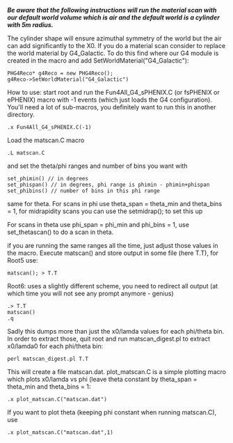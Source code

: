 ***Be aware that the following instructions will run the material scan with our default world volume which is air and the default world is a cylinder with 5m radius.*** 

The cylinder shape will ensure azimuthal symmetry of the world but the air can add significantly to the X0. If you do a material scan consider to replace the world material by G4_Galactic. To do this find where our G4 module is created in the macro and add SetWorldMaterial("G4_Galactic"):
```
PHG4Reco* g4Reco = new PHG4Reco();
g4Reco->SetWorldMaterial("G4_Galactic")
```

How to use:
start root and
run the Fun4All_G4_sPHENIX.C (or fsPHENIX or ePHENIX) macro with -1 events 
(which just loads the G4 configuration). You'll need a lot of sub-macros, you 
definitely want to run this in another directory.

```
.x Fun4All_G4_sPHENIX.C(-1)
```

Load the matscan.C macro

```
.L matscan.C
```

and set the theta/phi ranges and number of bins you want with

```
set_phimin() // in degrees
set_phispan() // in degrees, phi range is phimin - phimin+phispan
set_phibins() // number of bins in this phi range
```

same for theta.
For scans in phi use theta_span = theta_min and theta_bins = 1, for midrapidity
scans you can use the setmidrap(); to set this up

For scans in theta use phi_span = phi_min and phi_bins = 1, use set_thetascan()
to do a scan in theta.

if you are running the same ranges all the time, just adjust those values in 
the macro.
Execute matscan() and store output in some file (here T.T), for Root5 use:

```
matscan(); > T.T
```

Root6:
uses a slightly different scheme, you need to redirect all output (at which time
you will not see any prompt anymore - genius)

```
.> T.T
matscan()
.q
```

Sadly this dumps more than just the x0/lamda values for each phi/theta bin.
In order to extract those, quit root and run matscan_digest.pl to extract 
x0/lamda0 for each phi/theta bin:

```
perl matscan_digest.pl T.T
```

This will create a file matscan.dat. 
plot_matscan.C is a simple plotting macro which plots x0/lamda vs phi (leave
theta constant by theta_span = theta_min and theta_bins = 1:

```
.x plot_matscan.C("matscan.dat")
```

If you want to plot theta (keeping phi constant when running matscan.C), use

```
.x plot_matscan.C("matscan.dat",1)
```
